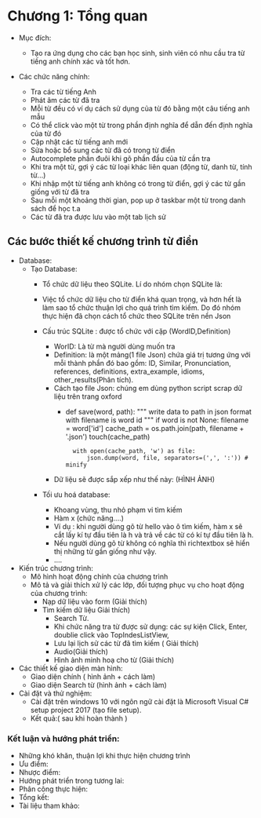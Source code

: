 # Chương 1: Tổng quan

* Mục đích:
	* Tạo ra ứng dụng cho các bạn học sinh, sinh viên có nhu cầu tra từ tiếng anh chính xác và tốt hơn.

* Các chức năng chính:
    * Tra các từ tiếng Anh
	* Phát âm các từ đã tra
	* Mỗi từ đều có ví dụ cách sử dụng của từ đó bằng một câu tiếng anh mẫu
	* Có thể click vào một từ trong phần định nghĩa để dẫn đến định nghĩa của từ đó
	* Cập nhật các từ tiếng anh mới
	* Sửa hoặc bổ sung các từ đã có trong từ điển
	* Autocomplete phần đuôi khi gõ phần đầu của từ cần tra
	* Khi tra một từ, gợi ý các từ loại khác liên quan (động từ, danh từ, tính từ...)
	* Khi nhập một từ tiếng anh không có trong từ điển, gợi ý các từ gần giống với từ đã tra
	* Sau mỗi một khoảng thời gian, pop up ở taskbar một từ trong danh sách để học t.a
	* Các từ đã tra được lưu vào một tab lịch sử

## Các bước thiết kế chương trình từ điển

* Database:
    * Tạo Database:
        * Tổ chức dữ liệu theo SQLite. Lí do nhóm chọn SQLite là:
        * Việc tổ chức dữ liệu cho từ điển khá quan trọng, và hơn hết là làm sao tổ chức thuận lợi cho quá trình tìm kiếm. Do đó nhóm thực hiện đã chọn cách tổ chức theo SQLite trên nền Json
        * Cấu trúc SQLite : được tổ chức với cặp (WordID,Definition)
            * WorID: Là từ mà người dùng muốn tra
            * Definition: là một mảng(1 file Json) chứa giá trị tương ứng với mỗi thành phần đó bao gồm: ID, Similar, Pronunciation, references, definitions, extra_example, idioms, other_results(Phân tích).
            * Cách tạo file Json: chúng em dùng python script scrap dữ liệu trên trang oxford
                * def save(word, path):
                    """ write data to path in json format with filename is word id """
                    if word is not None:
                        filename = word['id']
                        cache_path = os.path.join(path, filename + '.json')
                        touch(cache_path)


                        with open(cache_path, 'w') as file:
                            json.dump(word, file, separators=(',', ':')) # minify
            * Dữ liệu sẽ được sắp xếp như thế này:
                        (HÌNH ẢNH)

        * Tối ưu hoá database:
            * Khoang vùng, thu nhỏ phạm vi tìm kiếm
	        * Hàm x (chức năng....)
	        * Ví dụ : khi người dùng gõ từ hello vào ô tìm kiếm, hàm x sẽ cắt lấy kí tự đầu tiên là h và trả về các từ có kí tự đầu tiên là h.
	        * Nếu người dùng gõ từ không có nghĩa thì richtextbox sẽ hiển thị những từ gần giống như vậy.
            * ....
* Kiến trúc chương trình:
    * Mô hình hoạt động chính của chương trình
    * Mô tả và giải thích xử lý các lớp, đối tượng phục vụ cho hoạt động của chương trình:
        * Nạp dữ liệu vào form (Giải thích)
		* Tìm kiếm dữ liệu Giải thích)
			* Search Từ.
            * Khi chức năng tra từ được sử dụng: các sự kiện Click, Enter, doublie click vào          TopIndesListView,
		    * Lưu lại lịch sử các từ đã tìm kiếm ( Giải thích)
		    * Audio(Giải thích)
		    * Hình ảnh minh hoạ cho từ (Giải thích)
* Các thiết kế giao diện màn hình:
    * Giao diện chính ( hình ảnh + cách làm)
	* Giao diện Search từ (hình ảnh + cách làm)
* Cài đặt và thử nghiệm:
    * Cài đặt trên windows 10 với ngôn ngữ cài đặt là Microsoft Visual C# setup project 2017 (tạo     file setup).
	* Kết quả:( sau khi hoàn thành )

### Kết luận và hướng phát triển:

* Những khó khăn, thuận lợi khi thực hiện chương trình
* Ưu điểm:
* Nhược điểm:
* Hướng phát triển trong tương lai:
* Phân công thực hiện:
* Tổng kết:
* Tài liệu tham khảo: